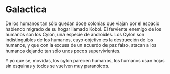 # Galactica

De los humanos tan sólo quedan doce colonias que viajan por el espacio habiendo migrado de su hogar llamado Kobol. El ferviente enemigo de los humanos son los Cylon, una especie de androides. Los Cylon son indistinguibles de los humanos, cuyo objetivo es la destrucción de los humanos, y que con la excusa de un acuerdo de paz falso, atacan a los humanos dejando tan sólo unos pocos supervivientes.

Y yo que se, movidas, los cylon parecen humanos, los humanos usan hojas sin esquinas y todos se vuelven muy paranóicos. 
